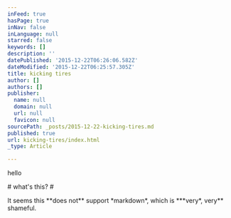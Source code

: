 ```yaml
---
inFeed: true
hasPage: true
inNav: false
inLanguage: null
starred: false
keywords: []
description: ''
datePublished: '2015-12-22T06:26:06.582Z'
dateModified: '2015-12-22T06:25:57.305Z'
title: kicking tires
author: []
authors: []
publisher:
  name: null
  domain: null
  url: null
  favicon: null
sourcePath: _posts/2015-12-22-kicking-tires.md
published: true
url: kicking-tires/index.html
_type: Article

---
```

hello

\# what's this? \#

It seems this \*\*does not\*\* support \*markdown\*, which is \*\*\*very\*, very\*\* shameful.